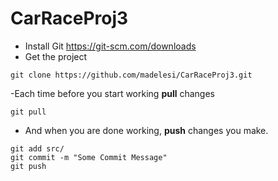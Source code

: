 # CarRaceProj3

- Install Git https://git-scm.com/downloads
- Get the project
```
git clone https://github.com/madelesi/CarRaceProj3.git
```

-Each time before you start working **pull** changes
```
git pull
```

- And when you are done working, **push** changes you make.
```
git add src/
git commit -m "Some Commit Message"
git push
```

